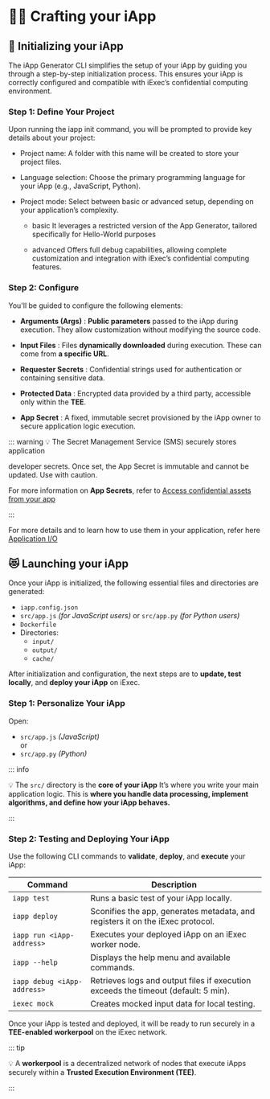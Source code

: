 # 🧑‍🏭 Crafting your iApp

## 🧰 Initializing your iApp

The iApp Generator CLI simplifies the setup of your iApp by guiding you through
a step-by-step initialization process. This ensures your iApp is correctly
configured and compatible with iExec’s confidential computing environment.

### Step 1: Define Your Project

Upon running the iapp init command, you will be prompted to provide key details
about your project:

- Project name: A folder with this name will be created to store your project
  files.

- Language selection: Choose the primary programming language for your iApp
  (e.g., JavaScript, Python).

- Project mode: Select between basic or advanced setup, depending on your
  application’s complexity.

  - basic It leverages a restricted version of the App Generator, tailored
    specifically for Hello-World purposes

  - advanced Offers full debug capabilities, allowing complete customization and
    integration with iExec’s confidential computing features.

### Step 2: Configure

You'll be guided to configure the following elements:

- **Arguments (Args)** : **Public parameters** passed to the iApp during
  execution. They allow customization without modifying the source code.

- **Input Files** : Files **dynamically downloaded** during execution. These can
  come from **a specific URL**.

- **Requester Secrets** : Confidential strings used for authentication or
  containing sensitive data.

- **Protected Data** : Encrypted data provided by a third party, accessible only
  within the **TEE**.

- **App Secret** : A fixed, immutable secret provisioned by the iApp owner to
  secure application logic execution.

::: warning 💡 The Secret Management Service (SMS) securely stores application

developer secrets. Once set, the App Secret is immutable and cannot be updated.
Use with caution.

For more information on **App Secrets**, refer to
[Access confidential assets from your app](https://protocol.docs.iex.ec/for-developers/confidential-computing/access-confidential-assets)

:::

For more details and to learn how to use them in your application, refer here
[Application I/O](https://protocol.docs.iex.ec/for-developers/application-io#input-files)

## 😻 Launching your iApp

Once your iApp is initialized, the following essential files and directories are
generated:

- `iapp.config.json`
- `src/app.js` _(for JavaScript users)_ or `src/app.py` _(for Python users)_
- `Dockerfile`
- Directories:
  - `input/`
  - `output/`
  - `cache/`

After initialization and configuration, the next steps are to **update, test
locally**, and **deploy your iApp** on iExec.

### Step 1: Personalize Your iApp

Open:

- `src/app.js` _(JavaScript)_  
  or
- `src/app.py` _(Python)_

::: info

💡 The `src/` directory is the **core of your iApp** It’s where you write your
main application logic. This is **where you handle data processing, implement
algorithms, and define how your iApp behaves.**

:::

### Step 2: Testing and Deploying Your iApp

Use the following CLI commands to **validate**, **deploy**, and **execute** your
iApp:

| Command                     | Description                                                                        |
| --------------------------- | ---------------------------------------------------------------------------------- |
| `iapp test`                 | Runs a basic test of your iApp locally.                                            |
| `iapp deploy`               | Sconifies the app, generates metadata, and registers it on the iExec protocol.     |
| `iapp run <iApp-address>`   | Executes your deployed iApp on an iExec worker node.                               |
| `iapp --help`               | Displays the help menu and available commands.                                     |
| `iapp debug <iApp-address>` | Retrieves logs and output files if execution exceeds the timeout (default: 5 min). |
| `iexec mock`                | Creates mocked input data for local testing.                                       |

Once your iApp is tested and deployed, it will be ready to run securely in a
**TEE-enabled workerpool** on the iExec network.

::: tip

💡 A **workerpool** is a decentralized network of nodes that execute iApps
securely within a **Trusted Execution Environment (TEE)**.

:::
